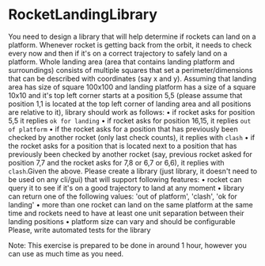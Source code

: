 # RocketLandingLibrary

You need to design a library that will help determine if rockets can land on a platform.
Whenever rocket is getting back from the orbit, it needs to check every now and then if it's on
a correct trajectory to safely land on a platform. Whole landing area (area that contains
landing platform and surroundings) consists of multiple squares that set a
perimeter/dimensions that can be described with coordinates (say x and y). Assuming that
landing area has size of square 100x100 and landing platform has a size of a square 10x10 and
it's top left corner starts at a position 5,5 (please assume that position 1,1 is located at the top
left corner of landing area and all positions are relative to it), library should work as follows:
• if rocket asks for position 5,5 it replies `ok for landing`
• if rocket asks for position 16,15, it replies `out of platform`
• if the rocket asks for a position that has previously been checked by another rocket
(only last check counts), it replies with `clash`
• if the rocket asks for a position that is located next to a position that has previously
been checked by another rocket (say, previous rocket asked for position 7,7 and the
rocket asks for 7,8 or 6,7 or 6,6), it replies with `clash`.Given the above.
Please create a library (just library, it doesn't need to be used on any cli/gui) that will support
following features:
• rocket can query it to see if it's on a good trajectory to land at any moment
• library can return one of the following values: 'out of platform', 'clash', 'ok for landing'
• more than one rocket can land on the same platform at the same time and rockets
need to have at least one unit separation between their landing positions
• platform size can vary and should be configurable
Please, write automated tests for the library

Note: This exercise is prepared to be done in around 1 hour, however you can use as much
time as you need.
